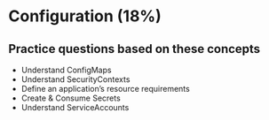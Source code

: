 # Configuration (18%)

## Practice questions based on these concepts

* Understand ConfigMaps
* Understand SecurityContexts
* Define an application’s resource requirements
* Create & Consume Secrets
* Understand ServiceAccounts

